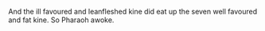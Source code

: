 And the ill favoured and leanfleshed kine did eat up the seven well favoured and fat kine. So Pharaoh awoke.

